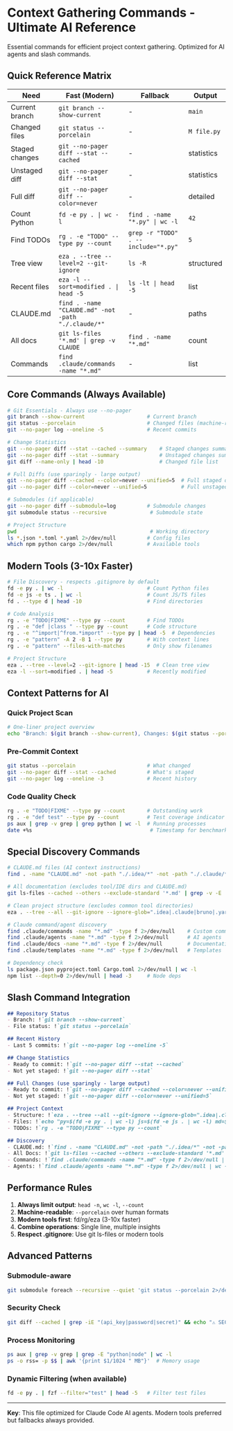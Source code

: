 # Context Gathering Commands - Ultimate AI Reference

Essential commands for efficient project context gathering. Optimized for AI agents and slash commands.

## Quick Reference Matrix

| Need           | Fast (Modern)                                       | Fallback                            | Output      |
|----------------|-----------------------------------------------------|-------------------------------------|-------------|
| Current branch | `git branch --show-current`                         | -                                   | `main`      |
| Changed files  | `git status --porcelain`                            | -                                   | `M file.py` |
| Staged changes | `git --no-pager diff --stat --cached`               | -                                   | statistics  |
| Unstaged diff  | `git --no-pager diff --stat`                        | -                                   | statistics  |
| Full diff      | `git --no-pager diff --color=never`                 | -                                   | detailed    |
| Count Python   | `fd -e py . \| wc -l`                               | `find . -name "*.py" \| wc -l`      | `42`        |
| Find TODOs     | `rg . -e "TODO" --type py --count`                  | `grep -r "TODO" . --include="*.py"` | `5`         |
| Tree view      | `eza . --tree --level=2 --git-ignore`               | `ls -R`                             | structured  |
| Recent files   | `eza -l --sort=modified . \| head -5`               | `ls -lt \| head -5`                 | list        |
| CLAUDE.md      | `find . -name "CLAUDE.md" -not -path "./.claude/*"` | -                                   | paths       |
| All docs       | `git ls-files '*.md' \| grep -v CLAUDE`             | `find . -name "*.md"`               | count       |
| Commands       | `find .claude/commands -name "*.md"`                | -                                   | list        |

## Core Commands (Always Available)

```bash
# Git Essentials - Always use --no-pager
git branch --show-current                    # Current branch
git status --porcelain                       # Changed files (machine-readable)
git --no-pager log --oneline -5              # Recent commits

# Change Statistics
git --no-pager diff --stat --cached --summary    # Staged changes summary
git --no-pager diff --stat --summary             # Unstaged changes summary
git diff --name-only | head -10                  # Changed file list

# Full Diffs (use sparingly - large output)
git --no-pager diff --cached --color=never --unified=5  # Full staged diff
git --no-pager diff --color=never --unified=5           # Full unstaged diff

# Submodules (if applicable)
git --no-pager diff --submodule=log          # Submodule changes
git submodule status --recursive              # Submodule state

# Project Structure
pwd                                           # Working directory  
ls *.json *.toml *.yaml 2>/dev/null          # Config files
which npm python cargo 2>/dev/null           # Available tools
```

## Modern Tools (3-10x Faster)

```bash
# File Discovery - respects .gitignore by default
fd -e py . | wc -l                           # Count Python files
fd -e js -e ts . | wc -l                     # Count JS/TS files
fd . --type d | head -10                     # Find directories

# Code Analysis  
rg . -e "TODO|FIXME" --type py --count       # Find TODOs
rg . -e "def |class " --type py --count      # Code structure
rg . -e "^import|^from.*import" --type py | head -5  # Dependencies
rg . -e "pattern" -A 2 -B 1 --type py        # With context lines
rg . -e "pattern" --files-with-matches       # Only show filenames

# Project Structure
eza . --tree --level=2 --git-ignore | head -15  # Clean tree view
eza -l --sort=modified . | head -5           # Recently modified
```

## Context Patterns for AI

### Quick Project Scan
```bash
# One-liner project overview
echo "Branch: $(git branch --show-current), Changes: $(git status --porcelain | wc -l), Python: $(fd -e py . | wc -l), JS: $(fd -e js . | wc -l)"
```

### Pre-Commit Context
```bash
git status --porcelain                       # What changed
git --no-pager diff --stat --cached          # What's staged
git --no-pager log --oneline -3              # Recent history
```

### Code Quality Check
```bash
rg . -e "TODO|FIXME" --type py --count       # Outstanding work
rg . -e "def test" --type py --count         # Test coverage indicator
ps aux | grep -v grep | grep python | wc -l  # Running processes
date +%s                                      # Timestamp for benchmarking
```

## Special Discovery Commands

```bash
# CLAUDE.md files (AI context instructions)
find . -name "CLAUDE.md" -not -path "./.idea/*" -not -path "./.claude/*"

# All documentation (excludes tool/IDE dirs and CLAUDE.md)
git ls-files --cached --others --exclude-standard '*.md' | grep -v -E '(\.idea|\.claude|bruno|\.yarn|CLAUDE\.md)'

# Clean project structure (excludes common tool directories)
eza . --tree --all --git-ignore --ignore-glob=".idea|.claude|bruno|.yarn|node_modules"

# Claude command/agent discovery
find .claude/commands -name "*.md" -type f 2>/dev/null    # Custom commands
find .claude/agents -name "*.md" -type f 2>/dev/null      # AI agents
find .claude/docs -name "*.md" -type f 2>/dev/null        # Documentation
find .claude/templates -name "*.md" -type f 2>/dev/null   # Templates

# Dependency check
ls package.json pyproject.toml Cargo.toml 2>/dev/null | wc -l
npm list --depth=0 2>/dev/null | head -3     # Node deps
```

## Slash Command Integration

```markdown
## Repository Status
- Branch: !`git branch --show-current`
- File status: !`git status --porcelain`

## Recent History
- Last 5 commits: !`git --no-pager log --oneline -5`

## Change Statistics  
- Ready to commit: !`git --no-pager diff --stat --cached`
- Not yet staged: !`git --no-pager diff --stat`

## Full Changes (use sparingly - large output)
- Ready to commit: !`git --no-pager diff --cached --color=never --unified=5`
- Not yet staged: !`git --no-pager diff --color=never --unified=5`

## Project Context
- Structure: !`eza . --tree --all --git-ignore --ignore-glob=".idea|.claude|bruno|.yarn|node_modules" | head -15`
- Files: !`echo "py=$(fd -e py . | wc -l) js=$(fd -e js . | wc -l) md=$(fd -e md . | wc -l)"`
- TODOs: !`rg . -e "TODO|FIXME" --type py --count`

## Discovery
- CLAUDE.md: !`find . -name "CLAUDE.md" -not -path "./.idea/*" -not -path "./.claude/*"`
- All Docs: !`git ls-files --cached --others --exclude-standard '*.md' | grep -v -E '(\.idea|\.claude|bruno|\.yarn|CLAUDE\.md)' | wc -l`
- Commands: !`find .claude/commands -name "*.md" -type f 2>/dev/null | wc -l`
- Agents: !`find .claude/agents -name "*.md" -type f 2>/dev/null | wc -l`
```

## Performance Rules

1. **Always limit output**: `head -n`, `wc -l`, `--count`
2. **Machine-readable**: `--porcelain` over human formats
3. **Modern tools first**: fd/rg/eza (3-10x faster)
4. **Combine operations**: Single line, multiple insights
5. **Respect .gitignore**: Use git ls-files or modern tools

## Advanced Patterns

### Submodule-aware
```bash
git submodule foreach --recursive --quiet 'git status --porcelain 2>/dev/null | grep -q . && echo "UNCOMMITTED: $displaypath"'
```

### Security Check
```bash
git diff --cached | grep -iE "(api_key|password|secret)" && echo "⚠️ SECRETS" || echo "✓"
```

### Process Monitoring
```bash
ps aux | grep -v grep | grep -E "python|node" | wc -l
ps -o rss= -p $$ | awk '{print $1/1024 " MB"}'  # Memory usage
```

### Dynamic Filtering (when available)
```bash
fd -e py . | fzf --filter="test" | head -5   # Filter test files
```

---
**Key**: This file optimized for Claude Code AI agents. Modern tools preferred but fallbacks always provided.
